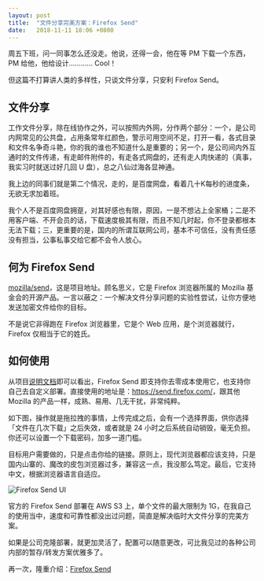 ```yaml
---
layout: post
title:  "文件分享完美方案：Firefox Send"
date:   2018-11-11 18:06 +0800
---
```


周五下班，问一同事怎么还没走。他说，还得一会，他在等 PM 下载一个东西，PM 给他，他给设计………… Cool！

但这篇不打算讲人类的多样性，只谈文件分享，只安利 Firefox Send。

## 文件分享

工作文件分享，除在线协作之外，可以按照内外网，分作两个部分：一个，是公司内网常见的公共盘，占用条常年红颜色，警示可用空间不足，打开一看，各式目录和文件名争奇斗艳，你的我的谁也不知道什么是重要的；另一个，是公司间内外互通时的文件传递，有走邮件附件的，有走各式网盘的，还有走人肉快递的（真事，我实习时就送过好几回 U 盘），总之八仙过海各显神通。

我上边的同事们就是第二个情况，走的，是百度网盘，看着几十K每秒的进度条，无欲无求加着班。

我个人不是百度网盘拥趸，对其好感也有限，原因，一是不想沾上全家桶；二是不用客户端、不开会员的话，下载速度极其有限，而且不知几时起，你不登录都根本无法下载；三，更重要的是，国内的所谓互联网公司，基本不可信任，没有责任感没有担当，公事私事交给它都不会令人放心。

## 何为 Firefox Send

[mozilla/send](https://github.com/mozilla/send)，这是项目地址。顾名思义，它是 Firefox 浏览器所属的 Mozilla 基金会的开源产品。一言以蔽之：一个解决文件分享问题的实验性尝试，让你方便地发送加密文件给你的目标。

不是说它非得跑在 Firefox 浏览器里，它是个 Web 应用，是个浏览器就行，Firefox 仅相当于它的姓氏。

## 如何使用

从项目[说明文档](https://github.com/mozilla/send/blob/master/README.md)即可以看出，Firefox Send 即支持你去零成本使用它，也支持你自己去自定义部署。直接使用的地址是：<https://send.firefox.com/>，跟其他 Mozilla 的产品一样，成熟、易用、几无干扰，非常纯粹。

如下图，操作就是拖拉拽的事情，上传完成之后，会有一个选择界面，供你选择「文件在几次下载」之后失效，或者就是 24 小时之后系统自动销毁，毫无负担。你还可以设置一个下载密码，加多一道门槛。

目标用户需要做的，只是点击你给的链接。原则上，现代浏览器都应该支持，只是国内山寨的、魔改的皮包浏览器过多，兼容这一点，我没那么笃定。最后，它支持中文，根据浏览器语言自适应。

![Firefox Send UI](https://testpilot.firefox.com/static/images/experiments/send/experiments_experimentdetail/send-1.edf8aff2.jpg)

官方的 Firefox Send 部署在 AWS S3 上，单个文件的最大限制为 1G，在我自己的使用当中，速度和可靠性都没出过问题，简直是解决临时大文件分享的完美方案。

如果是公司克隆部署，就更加灵活了，配置可以随意更改，可比我见过的各种公司内部的暂存/转发方案优雅多了。

再一次，隆重介绍：[Firefox Send](https://send.firefox.com)